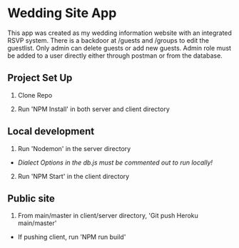 # Wedding Site App

This app was created as my wedding information website with an integrated RSVP system. There is a backdoor at /guests and /groups to edit the guestlist. Only admin can delete guests or add new guests. Admin role must be added to a user directly either through postman or from the database.

## Project Set Up

1. Clone Repo

2. Run 'NPM Install' in both server and client directory

## Local development

1. Run 'Nodemon' in the server directory

- _Dialect Options in the db.js must be commented out to run locally!_

2. Run 'NPM Start' in the client directory

## Public site

1. From main/master in client/server directory, 'Git push Heroku main/master'

- If pushing client, run 'NPM run build'
